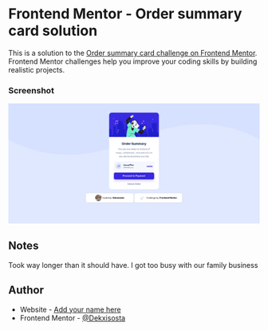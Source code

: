 # Frontend Mentor - Order summary card solution

This is a solution to the [Order summary card challenge on Frontend Mentor](https://www.frontendmentor.io/challenges/order-summary-component-QlPmajDUj). Frontend Mentor challenges help you improve your coding skills by building realistic projects. 

### Screenshot
![](./finalOutput.png)

## Notes
Took way longer than it should have. I got too busy with our family business

## Author

- Website - [Add your name here](https://www.github.com/Dekxisosta)
- Frontend Mentor - [@Dekxisosta](https://www.frontendmentor.io/profile/Dekxisosta)
